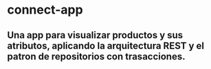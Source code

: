 # connect-app
## Una app para visualizar productos y sus atributos, aplicando la arquitectura REST y el patron de repositorios con trasacciones.
